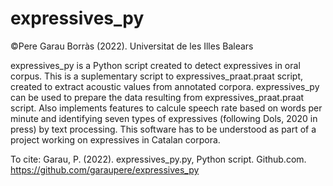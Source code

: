 # expressives_py

©Pere Garau Borràs (2022).
Universitat de les Illes Balears

expressives_py is a Python script created to detect expressives in oral corpus. This is a suplementary script to expressives_praat.praat script, created to extract acoustic values from annotated corpora.
expressives_py can be used to prepare the data resulting from expressives_praat.praat script. Also implements features to calcule speech rate based on words per minute and identifying seven types of expressives (following Dols, 2020 in press) by text processing.
This software has to be understood as part of a project working on expressives in Catalan corpora.

To cite: Garau, P. (2022). expressives_py.py, Python script. Github.com. https://github.com/garaupere/expressives_py
